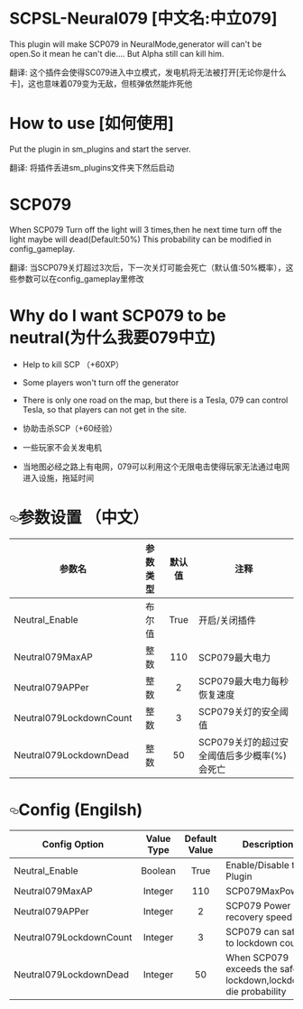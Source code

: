# SCPSL-Neural079 [中文名:中立079]
This plugin will make SCP079 in NeuralMode,generator will can't be open.So it mean he can't die.... But Alpha still can kill him.

翻译:
这个插件会使得SC079进入中立模式，发电机将无法被打开[无论你是什么卡]，这也意味着079变为无敌，但核弹依然能炸死他
# How to use [如何使用]
Put the plugin in sm_plugins and start the server.

翻译:
将插件丢进sm_plugins文件夹下然后启动
# SCP079
When SCP079 Turn off the light will 3 times,then he next time turn off the light maybe will dead(Default:50%)
This probability can be modified in config_gameplay.

翻译:
当SCP079关灯超过3次后，下一次关灯可能会死亡（默认值:50%概率），这些参数可以在config_gameplay里修改


# Why do I want SCP079 to be neutral(为什么我要079中立)


- Help to kill SCP （+60XP）

- Some players won't turn off the generator

- There is only one road on the map, but there is a Tesla, 079 can control Tesla, so that players can not get in the site.


- 协助击杀SCP（+60经验）

- 一些玩家不会关发电机

- 当地图必经之路上有电网，079可以利用这个无限电击使得玩家无法通过电网进入设施，拖延时间



</tbody>
</table>
<h1><a id="user-content-参数设置-中文" class="anchor" aria-hidden="true" href="#参数设置-中文"><svg class="octicon octicon-link" viewBox="0 0 16 16" version="1.1" width="16" height="16" aria-hidden="true"><path fill-rule="evenodd" d="M4 9h1v1H4c-1.5 0-3-1.69-3-3.5S2.55 3 4 3h4c1.45 0 3 1.69 3 3.5 0 1.41-.91 2.72-2 3.25V8.59c.58-.45 1-1.27 1-2.09C10 5.22 8.98 4 8 4H4c-.98 0-2 1.22-2 2.5S3 9 4 9zm9-3h-1v1h1c1 0 2 1.22 2 2.5S13.98 12 13 12H9c-.98 0-2-1.22-2-2.5 0-.83.42-1.64 1-2.09V6.25c-1.09.53-2 1.84-2 3.25C6 11.31 7.55 13 9 13h4c1.45 0 3-1.69 3-3.5S14.5 6 13 6z"></path></svg></a>参数设置 （中文）</h1>
<table>
<thead>
<tr>
<th>参数名</th>
<th align="center">参数类型</th>
<th align="center">默认值</th>
<th>注释</th>
</tr>
</thead>
<tbody>
<tr>
<td>Neutral_Enable</td>
<td align="center">布尔值</td>
<td align="center">True</td>
<td>开启/关闭插件</td>
</tr>
<tr>
<td>Neutral079MaxAP</td>
<td align="center">整数</td>
<td align="center">110</td>
<td>SCP079最大电力</td>
</tr>
<tr>
<td>Neutral079APPer</td>
<td align="center">整数</td>
<td align="center">2</td>
<td>SCP079最大电力每秒恢复速度</td>
</tr>
<tr>
<td>Neutral079LockdownCount</td>
<td align="center">整数</td>
<td align="center">3</td>
<td>SCP079关灯的安全阈值</td>
</tr>
<tr>
<td>Neutral079LockdownDead</td>
<td align="center">整数</td>
<td align="center">50</td>
<td>SCP079关灯的超过安全阈值后多少概率(%)会死亡</td>
</tr>
</tbody>
</tbody>
</table>


<h1><a id="user-content-Config" class="anchor" aria-hidden="true" href="#Config Options"><svg class="octicon octicon-link" viewBox="0 0 16 16" version="1.1" width="16" height="16" aria-hidden="true"><path fill-rule="evenodd" d="M4 9h1v1H4c-1.5 0-3-1.69-3-3.5S2.55 3 4 3h4c1.45 0 3 1.69 3 3.5 0 1.41-.91 2.72-2 3.25V8.59c.58-.45 1-1.27 1-2.09C10 5.22 8.98 4 8 4H4c-.98 0-2 1.22-2 2.5S3 9 4 9zm9-3h-1v1h1c1 0 2 1.22 2 2.5S13.98 12 13 12H9c-.98 0-2-1.22-2-2.5 0-.83.42-1.64 1-2.09V6.25c-1.09.53-2 1.84-2 3.25C6 11.31 7.55 13 9 13h4c1.45 0 3-1.69 3-3.5S14.5 6 13 6z"></path></svg></a>Config (Engilsh)</h1>
<table>
<thead>
<tr>
<th>Config Option</th>
<th align="center">Value Type</th>
<th align="center">Default Value</th>
<th>Description</th>
</tr>
</thead>
<tbody>
<tr>
<td>Neutral_Enable</td>
<td align="center">Boolean</td>
<td align="center">True</td>
<td>Enable/Disable the Plugin</td>
</tr>
<tr>
<td>Neutral079MaxAP</td>
<td align="center">Integer</td>
<td align="center">110</td>
<td>SCP079MaxPower</td>
</tr>
<tr>
<td>Neutral079APPer</td>
<td align="center">Integer</td>
<td align="center">2</td>
<td>SCP079 Power recovery speed</td>
</tr>
<tr>
<td>Neutral079LockdownCount</td>
<td align="center">Integer</td>
<td align="center">3</td>
<td>SCP079 can safe to lockdown count</td>
</tr>
<tr>
<td>Neutral079LockdownDead</td>
<td align="center">Integer</td>
<td align="center">50</td>
<td>When SCP079 exceeds the safe lockdown,lockdown die probability</td>
</tr>
</tbody>
